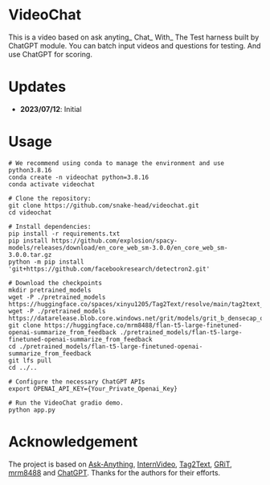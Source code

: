 # VideoChat


This is a video based on ask anyting_ Chat_ With_ The Test harness built by ChatGPT module. You can batch input videos and questions for testing. And use ChatGPT for scoring.

# Updates

- **2023/07/12**: Initial

# Usage

```shell
# We recommend using conda to manage the environment and use python3.8.16  
conda create -n videochat python=3.8.16  
conda activate videochat 
  
# Clone the repository:  
git clone https://github.com/snake-head/videochat.git
cd videochat
  
# Install dependencies:  
pip install -r requirements.txt  
pip install https://github.com/explosion/spacy-models/releases/download/en_core_web_sm-3.0.0/en_core_web_sm-3.0.0.tar.gz  
python -m pip install 'git+https://github.com/facebookresearch/detectron2.git'  
  
# Download the checkpoints  
mkdir pretrained_models  
wget -P ./pretrained_models https://huggingface.co/spaces/xinyu1205/Tag2Text/resolve/main/tag2text_swin_14m.pth  
wget -P ./pretrained_models https://datarelease.blob.core.windows.net/grit/models/grit_b_densecap_objectdet.pth  
git clone https://huggingface.co/mrm8488/flan-t5-large-finetuned-openai-summarize_from_feedback ./pretrained_models/flan-t5-large-finetuned-openai-summarize_from_feedback  
cd ./pretrained_models/flan-t5-large-finetuned-openai-summarize_from_feedback  
git lfs pull  
cd ../..  
  
# Configure the necessary ChatGPT APIs  
export OPENAI_API_KEY={Your_Private_Openai_Key}  
  
# Run the VideoChat gradio demo.  
python app.py  
```

# Acknowledgement

The project is based on [Ask-Anything](https://github.com/OpenGVLab/Ask-Anything/), [InternVideo](https://github.com/OpenGVLab/InternVideo), [Tag2Text](https://github.com/xinyu1205/Tag2Text), [GRiT](https://github.com/JialianW/GRiT), [mrm8488](https://huggingface.co/mrm8488/flan-t5-large-finetuned-openai-summarize_from_feedback) and [ChatGPT](https://openai.com/blog/chatgpt). Thanks for the authors for their efforts.


